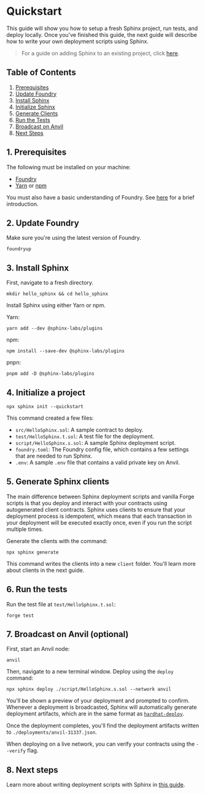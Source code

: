 # Quickstart
This guide will show you how to setup a fresh Sphinx project, run tests, and deploy locally. Once you've finished this guide, the next guide will describe how to write your own deployment scripts using Sphinx.

> For a guide on adding Sphinx to an existing project, click [here](https://github.com/sphinx-labs/sphinx/blob/develop/docs/cli-existing-project.md).

## Table of Contents

1. [Prerequisites](#1-prerequisites)
2. [Update Foundry](#2-update-foundry)
3. [Install Sphinx](#3-install-sphinx)
4. [Initialize Sphinx](#4-initialize-a-project)
5. [Generate Clients](#5-generate-sphinx-clients)
6. [Run the Tests](#6-run-the-tests)
7. [Broadcast on Anvil](#7-broadcast-on-anvil-optional)
8. [Next Steps](#8-next-steps)

## 1. Prerequisites

The following must be installed on your machine:
- [Foundry](https://book.getfoundry.sh/getting-started/installation)
- [Yarn](https://classic.yarnpkg.com/lang/en/docs/install/) or [npm](https://docs.npmjs.com/downloading-and-installing-node-js-and-npm)

You must also have a basic understanding of Foundry. See [here](https://book.getfoundry.sh/getting-started/first-steps) for a brief introduction.

## 2. Update Foundry

Make sure you're using the latest version of Foundry.

```
foundryup
```

## 3. Install Sphinx

First, navigate to a fresh directory.

```
mkdir hello_sphinx && cd hello_sphinx
```

Install Sphinx using either Yarn or npm.

Yarn:
```
yarn add --dev @sphinx-labs/plugins
```

npm:
```
npm install --save-dev @sphinx-labs/plugins
```

pnpn:
```
pnpm add -D @sphinx-labs/plugins
```

## 4. Initialize a project

```
npx sphinx init --quickstart
```

This command created a few files:
- `src/HelloSphinx.sol`: A sample contract to deploy.
- `test/HelloSphinx.t.sol`: A test file for the deployment.
- `script/HelloSphinx.s.sol`: A sample Sphinx deployment script.
- `foundry.toml`: The Foundry config file, which contains a few settings that are needed to run Sphinx.
- `.env`: A sample `.env` file that contains a valid private key on Anvil.

## 5. Generate Sphinx clients

The main difference between Sphinx deployment scripts and vanilla Forge scripts is that you deploy and interact with your contracts using autogenerated client contracts. Sphinx uses clients to ensure that your deployment process is idempotent, which means that each transaction in your deployment will be executed exactly once, even if you run the script multiple times.

Generate the clients with the command:

```
npx sphinx generate
```

This command writes the clients into a new `client` folder. You'll learn more about clients in the next guide.

## 6. Run the tests

Run the test file at `test/HelloSphinx.t.sol`:

```
forge test
```

## 7. Broadcast on Anvil (optional)

First, start an Anvil node:
```
anvil
```

Then, navigate to a new terminal window. Deploy using the `deploy` command:

```
npx sphinx deploy ./script/HelloSphinx.s.sol --network anvil
```

You'll be shown a preview of your deployment and prompted to confirm. Whenever a deployment is broadcasted, Sphinx will automatically generate deployment artifacts, which are in the same format as [`hardhat-deploy`](https://github.com/wighawag/hardhat-deploy).

Once the deployment completes, you'll find the deployment artifacts written to `./deployments/anvil-31337.json`.

When deploying on a live network, you can verify your contracts using the `--verify` flag.

## 8. Next steps

Learn more about writing deployment scripts with Sphinx in [this guide](https://github.com/sphinx-labs/sphinx/blob/develop/docs/writing-sphinx-scripts.md).
